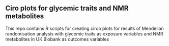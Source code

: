 ## Ciro plots for glycemic traits and NMR metabolites

This repo contains R scripts for creating circo plots for results of Mendelian randomisation analysis with glycemic traits as exposure variables and NMR metabolites in UK Biobank as outcomes variables
